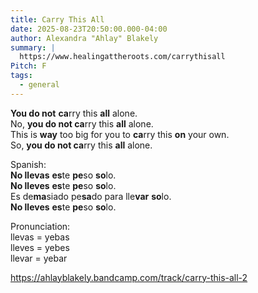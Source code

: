```yaml
---
title: Carry This All
date: 2025-08-23T20:50:00.000-04:00
author: Alexandra "Ahlay" Blakely
summary: |
  https://www.healingattheroots.com/carrythisall
Pitch: F
tags:
  - general
---
```

**You do not** **ca**rry this **all** alone.\
No, **you do not ca**rry this **all** alone.\
This is **way** too big for you to **ca**rry this **on** your own.\
So, **you do not ca**rry this **all** alone.

Spanish:\
**No llevas** **es**te **pe**so **so**lo.\
**No lleves** **es**te **pe**so **so**lo. \
Es de**ma**siado pe**sa**do para lle**var** **so**lo. \
**No lleves** **es**te **pe**so **so**lo. 

Pronunciation:\
llevas = yebas\
lleves = yebes\
llevar = yebar

<https://ahlayblakely.bandcamp.com/track/carry-this-all-2>
